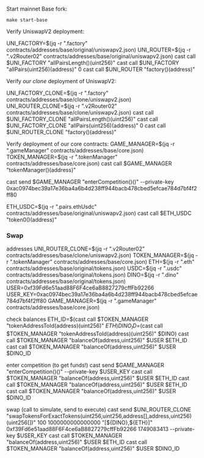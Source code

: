 Start mainnet Base fork:

`make start-base`

Verify UniswapV2 deployment:

UNI_FACTORY=$(jq -r ".factory" contracts/addresses/base/original/uniswapv2.json)
UNI_ROUTER=$(jq -r ".v2Router02" contracts/addresses/base/original/uniswapv2.json)
cast call $UNI_FACTORY "allPairsLength()(uint256)"
cast call $UNI_FACTORY "allPairs(uint256)(address)" 0
cast call $UNI_ROUTER "factory()(address)"

Verify _our clone_ deployment of UniswapV2:

UNI_FACTORY_CLONE=$(jq -r ".factory" contracts/addresses/base/clone/uniswapv2.json)
UNI_ROUTER_CLONE=$(jq -r ".v2Router02" contracts/addresses/base/clone/uniswapv2.json)
cast call $UNI_FACTORY_CLONE "allPairsLength()(uint256)"
cast call $UNI_FACTORY_CLONE "allPairs(uint256)(address)" 0
cast call $UNI_ROUTER_CLONE "factory()(address)"

Verify deployment of our core contracts:
GAME_MANAGER=$(jq -r ".gameManager" contracts/addresses/base/core.json)
TOKEN_MANAGER=$(jq -r ".tokenManager" contracts/addresses/base/core.json)
cast call $GAME_MANAGER "tokenManager()(address)"

cast send $GAME_MANAGER "enterCompetition()()" --private-key 0xac0974bec39a17e36ba4a6b4d238ff944bacb478cbed5efcae784d7bf4f2ff80

ETH_USDC=$(jq -r ".pairs.ethUsdc" contracts/addresses/base/original/uniswapv2.json)
cast call $ETH_USDC "token0()(address)"

### Swap
addresses
UNI_ROUTER_CLONE=$(jq -r ".v2Router02" contracts/addresses/base/clone/uniswapv2.json)
TOKEN_MANAGER=$(jq -r ".tokenManager" contracts/addresses/base/core.json)
ETH=$(jq -r ".eth" contracts/addresses/base/original/tokens.json)
USDC=$(jq -r ".usdc" contracts/addresses/base/original/tokens.json)
DINO=$(jq -r ".dino" contracts/addresses/base/original/tokens.json)
USER=0xf39Fd6e51aad88F6F4ce6aB8827279cffFb92266
USER_KEY=0xac0974bec39a17e36ba4a6b4d238ff944bacb478cbed5efcae784d7bf4f2ff80
GAME_MANAGER=$(jq -r ".gameManager" contracts/addresses/base/core.json)

check balances
ETH_ID=$(cast call $TOKEN_MANAGER "tokenAddressToId(address)(uint256)" $ETH)
DINO_ID=$(cast call $TOKEN_MANAGER "tokenAddressToId(address)(uint256)" $DINO)
cast call $TOKEN_MANAGER "balanceOf(address,uint256)" $USER $ETH_ID
cast call $TOKEN_MANAGER "balanceOf(address,uint256)" $USER $DINO_ID

enter competition (to get funds!)
cast send $GAME_MANAGER "enterCompetition()()" --private-key $USER_KEY
cast call $TOKEN_MANAGER "balanceOf(address,uint256)" $USER $ETH_ID
cast call $TOKEN_MANAGER "balanceOf(address,uint256)" $USER $ETH_ID
cast call $TOKEN_MANAGER "balanceOf(address,uint256)" $USER $DINO_ID

swap (call to simulate, send to execute)
cast send $UNI_ROUTER_CLONE "swapTokensForExactTokens(uint256,uint256,address[],address,uint256)(uint256[])" 100 1000000000000000 "[${DINO},${ETH}]" 0xf39Fd6e51aad88F6F4ce6aB8827279cffFb92266 1749083413 --private-key $USER_KEY
cast call $TOKEN_MANAGER "balanceOf(address,uint256)" $USER $ETH_ID
cast call $TOKEN_MANAGER "balanceOf(address,uint256)" $USER $DINO_ID
